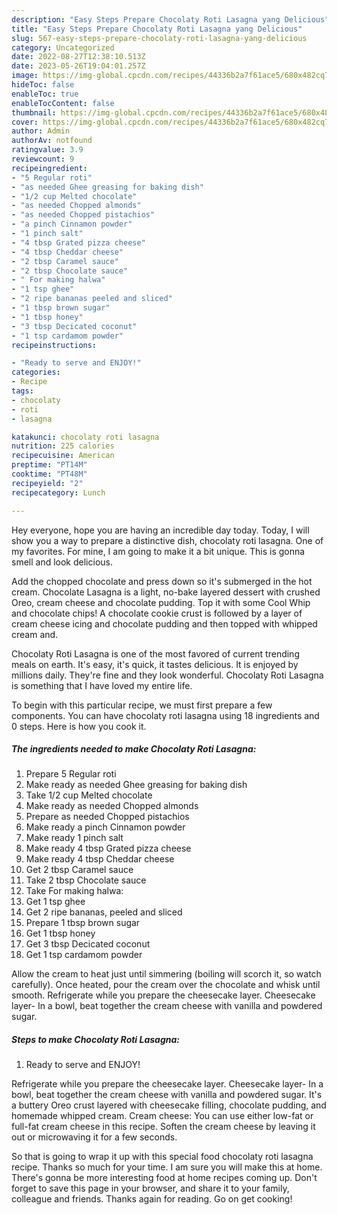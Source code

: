 ```yaml
---
description: "Easy Steps Prepare Chocolaty Roti Lasagna yang Delicious"
title: "Easy Steps Prepare Chocolaty Roti Lasagna yang Delicious"
slug: 567-easy-steps-prepare-chocolaty-roti-lasagna-yang-delicious
category: Uncategorized
date: 2022-08-27T12:38:10.513Z
date: 2023-05-26T19:04:01.257Z
image: https://img-global.cpcdn.com/recipes/44336b2a7f61ace5/680x482cq70/chocolaty-roti-lasagna-recipe-main-photo.jpg
hideToc: false
enableToc: true
enableTocContent: false
thumbnail: https://img-global.cpcdn.com/recipes/44336b2a7f61ace5/680x482cq70/chocolaty-roti-lasagna-recipe-main-photo.jpg
cover: https://img-global.cpcdn.com/recipes/44336b2a7f61ace5/680x482cq70/chocolaty-roti-lasagna-recipe-main-photo.jpg
author: Admin
authorAv: notfound
ratingvalue: 3.9
reviewcount: 9
recipeingredient:
- "5 Regular roti"
- "as needed Ghee greasing for baking dish"
- "1/2 cup Melted chocolate"
- "as needed Chopped almonds"
- "as needed Chopped pistachios"
- "a pinch Cinnamon powder"
- "1 pinch salt"
- "4 tbsp Grated pizza cheese"
- "4 tbsp Cheddar cheese"
- "2 tbsp Caramel sauce"
- "2 tbsp Chocolate sauce"
- " For making halwa"
- "1 tsp ghee"
- "2 ripe bananas peeled and sliced"
- "1 tbsp brown sugar"
- "1 tbsp honey"
- "3 tbsp Decicated coconut"
- "1 tsp cardamom powder"
recipeinstructions:

- "Ready to serve and ENJOY!"
categories:
- Recipe
tags:
- chocolaty
- roti
- lasagna

katakunci: chocolaty roti lasagna 
nutrition: 225 calories
recipecuisine: American
preptime: "PT14M"
cooktime: "PT48M"
recipeyield: "2"
recipecategory: Lunch

---
```



Hey everyone, hope you are having an incredible day today. Today, I will show you a way to prepare a distinctive dish, chocolaty roti lasagna. One of my favorites. For mine, I am going to make it a bit unique. This is gonna smell and look delicious.

Add the chopped chocolate and press down so it&#39;s submerged in the hot cream. Chocolate Lasagna is a light, no-bake layered dessert with crushed Oreo, cream cheese and chocolate pudding. Top it with some Cool Whip and chocolate chips! A chocolate cookie crust is followed by a layer of cream cheese icing and chocolate pudding and then topped with whipped cream and.

Chocolaty Roti Lasagna is one of the most favored of current trending meals on earth. It's easy, it's quick, it tastes delicious. It is enjoyed by millions daily. They're fine and they look wonderful. Chocolaty Roti Lasagna is something that I have loved my entire life.


To begin with this particular recipe, we must first prepare a few components. You can have chocolaty roti lasagna using 18 ingredients and 0 steps. Here is how you cook it.

<!--inarticleads1-->

##### The ingredients needed to make Chocolaty Roti Lasagna:

1. Prepare 5 Regular roti
1. Make ready as needed Ghee greasing for baking dish
1. Take 1/2 cup Melted chocolate
1. Make ready as needed Chopped almonds
1. Prepare as needed Chopped pistachios
1. Make ready a pinch Cinnamon powder
1. Make ready 1 pinch salt
1. Make ready 4 tbsp Grated pizza cheese
1. Make ready 4 tbsp Cheddar cheese
1. Get 2 tbsp Caramel sauce
1. Take 2 tbsp Chocolate sauce
1. Take  For making halwa:
1. Get 1 tsp ghee
1. Get 2 ripe bananas, peeled and sliced
1. Prepare 1 tbsp brown sugar
1. Get 1 tbsp honey
1. Get 3 tbsp Decicated coconut
1. Get 1 tsp cardamom powder


Allow the cream to heat just until simmering (boiling will scorch it, so watch carefully). Once heated, pour the cream over the chocolate and whisk until smooth. Refrigerate while you prepare the cheesecake layer. Cheesecake layer- In a bowl, beat together the cream cheese with vanilla and powdered sugar. 

<!--inarticleads2-->

##### Steps to make Chocolaty Roti Lasagna:


1. Ready to serve and ENJOY!

Refrigerate while you prepare the cheesecake layer. Cheesecake layer- In a bowl, beat together the cream cheese with vanilla and powdered sugar. It&#39;s a buttery Oreo crust layered with cheesecake filling, chocolate pudding, and homemade whipped cream. Cream cheese: You can use either low-fat or full-fat cream cheese in this recipe. Soften the cream cheese by leaving it out or microwaving it for a few seconds. 

So that is going to wrap it up with this special food chocolaty roti lasagna recipe. Thanks so much for your time. I am sure you will make this at home. There's gonna be more interesting food at home recipes coming up. Don't forget to save this page in your browser, and share it to your family, colleague and friends. Thanks again for reading. Go on get cooking!
